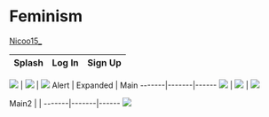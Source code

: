 # Feminism

[Nicoo15_](https://github.com/Nicoo15)

Splash | Log In | Sign Up
-------|-------|------

![](IMG/splash.png) | ![](IMG/Login.png)  | ![](IMG/Register.png)
Alert | Expanded | Main
-------|-------|------
![](IMG/alert.png) | ![](IMG/expanded.png) | ![](IMG/main.png)

Main2 |  |
-------|-------|------
![](IMG/main2.png")
